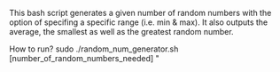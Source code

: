 This bash script generates a given number of random numbers with the option of specifing a specific range (i.e. min & max). It also outputs the average, the smallest as well as the greatest random number.


How to run?
sudo ./random_num_generator.sh [number_of_random_numbers_needed] <min> <max>"
